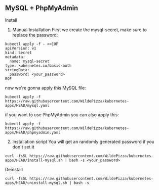 MySQL + PhpMyAdmin
---------
Install

1. Manual Installation
First we create the mysql-secret, make sure to replace the password:
```
kubectl apply -f - <<EOF
apiVersion: v1
kind: Secret
metadata:
  name: mysql-secret
type: kubernetes.io/basic-auth
stringData:
  password: <your_password>
EOF
```
now we're gonna apply this MySQL file:
```
kubectl apply -f https://raw.githubusercontent.com/WildePizza/kubernetes-apps/HEAD/mysql.yaml
```
if you want to use PhpMyAdmin you can also apply this:
```
kubectl apply -f https://raw.githubusercontent.com/WildePizza/kubernetes-apps/HEAD/phpmyadmin.yaml
```
2. Installation script
You will get an randomly generated password if you don't set it
```
curl -fsSL https://raw.githubusercontent.com/WildePizza/kubernetes-apps/HEAD/install-mysql.sh | bash -s <your_password>
```
Deinstall
```
curl -fsSL https://raw.githubusercontent.com/WildePizza/kubernetes-apps/HEAD/uninstall-mysql.sh | bash -s
```

